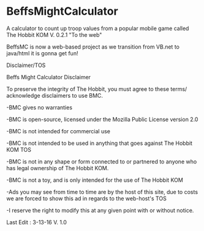 # BeffsMightCalculator
A calculator to count up troop values from a popular mobile game called The Hobbit KOM 
V. 0.2.1 "To the web" 

BeffsMC is now a web-based project as we transition from VB.net to java/html it is gonna get fun!

Disclaimer/TOS 

Beffs Might Calculator Disclaimer

To preserve the integrity of The Hobbit, you must agree to these terms/ acknowledge disclaimers  to use BMC. 

-BMC gives no warranties 

-BMC is open-source, licensed under the Mozilla Public License version 2.0 

-BMC is not intended for commercial use

-BMC is not intended to be used in anything that goes against The Hobbit KOM TOS

-BMC is not in any shape or form connected to or partnered to anyone who has legal ownership of The Hobbit KOM. 

-BMC is not a toy, and is only intended for the use of The Hobbit KOM

-Ads you may see from time to time are by the host of this site, due to costs we are forced to show this ad in regards to the web-host's TOS

-I reserve the right to modify this at any given point with or without notice. 

Last Edit : 3-13-16 V. 1.0 
